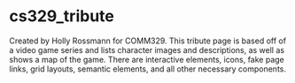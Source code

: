 # cs329_tribute
Created by Holly Rossmann for COMM329. This tribute page is based off of a video game series and lists character images and descriptions, as well as shows a map of the game. There are interactive elements, icons, fake page links, grid layouts, semantic elements, and all other necessary components. 
